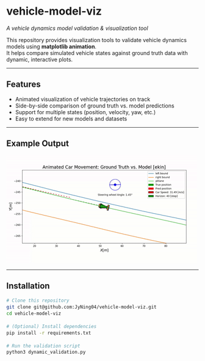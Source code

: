 # vehicle-model-viz

*A vehicle dynamics model validation & visualization tool*

This repository provides visualization tools to validate vehicle dynamics models using **matplotlib animation**.  
It helps compare simulated vehicle states against ground truth data with dynamic, interactive plots.

---

## Features
- Animated visualization of vehicle trajectories on track
- Side-by-side comparison of ground truth vs. model predictions
- Support for multiple states (position, velocity, yaw, etc.)
- Easy to extend for new models and datasets

---

## Example Output
<img src="data/example.gif" width="500" />

---

## Installation
```bash
# Clone this repository
git clone git@github.com:JyNing04/vehicle-model-viz.git
cd vehicle-model-viz

# (Optional) Install dependencies
pip install -r requirements.txt

# Run the validation script
python3 dynamic_validation.py
